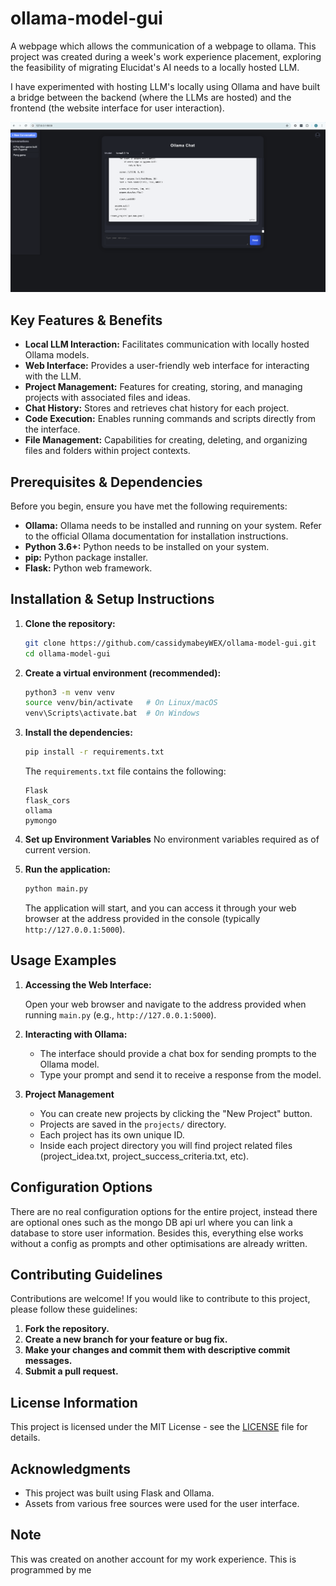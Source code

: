 # ollama-model-gui

A webpage which allows the communication of a webpage to ollama. This project was created during a week's work experience placement, exploring the feasibility of migrating Elucidat's AI needs to a locally hosted LLM.

I have experimented with hosting LLM's locally using Ollama and have built a bridge between the backend (where the LLMs are hosted) and the frontend (the website interface for user interaction).

![Will Image](./assets/will.png)


## Key Features & Benefits

-   **Local LLM Interaction:** Facilitates communication with locally hosted Ollama models.
-   **Web Interface:** Provides a user-friendly web interface for interacting with the LLM.
-   **Project Management:**  Features for creating, storing, and managing projects with associated files and ideas.
-   **Chat History:** Stores and retrieves chat history for each project.
-   **Code Execution:** Enables running commands and scripts directly from the interface.
-   **File Management:** Capabilities for creating, deleting, and organizing files and folders within project contexts.

## Prerequisites & Dependencies

Before you begin, ensure you have met the following requirements:

-   **Ollama:**  Ollama needs to be installed and running on your system.  Refer to the official Ollama documentation for installation instructions.
-   **Python 3.6+:**  Python needs to be installed on your system.
-   **pip:** Python package installer.
-   **Flask:**  Python web framework.

## Installation & Setup Instructions

1.  **Clone the repository:**

    ```bash
    git clone https://github.com/cassidymabeyWEX/ollama-model-gui.git
    cd ollama-model-gui
    ```

2.  **Create a virtual environment (recommended):**

    ```bash
    python3 -m venv venv
    source venv/bin/activate   # On Linux/macOS
    venv\Scripts\activate.bat  # On Windows
    ```

3.  **Install the dependencies:**

    ```bash
    pip install -r requirements.txt
    ```

    The `requirements.txt` file contains the following:

    ```
    Flask
    flask_cors
    ollama
    pymongo
    ```

4.  **Set up Environment Variables**
    No environment variables required as of current version.

5.  **Run the application:**

    ```bash
    python main.py
    ```

    The application will start, and you can access it through your web browser at the address provided in the console (typically `http://127.0.0.1:5000`).

## Usage Examples

1.  **Accessing the Web Interface:**

    Open your web browser and navigate to the address provided when running `main.py` (e.g., `http://127.0.0.1:5000`).

2.  **Interacting with Ollama:**

    -   The interface should provide a chat box for sending prompts to the Ollama model.
    -   Type your prompt and send it to receive a response from the model.

3.  **Project Management**
    - You can create new projects by clicking the "New Project" button.
    - Projects are saved in the `projects/` directory.
    - Each project has its own unique ID.
    - Inside each project directory you will find project related files (project_idea.txt, project_success_criteria.txt, etc).

## Configuration Options

There are no real configuration options for the entire project, instead there are optional ones such as the mongo DB api url where you can link a database to store user information. Besides this, everything else works without a config as prompts and other optimisations are already written. 

## Contributing Guidelines

Contributions are welcome!  If you would like to contribute to this project, please follow these guidelines:

1.  **Fork the repository.**
2.  **Create a new branch for your feature or bug fix.**
3.  **Make your changes and commit them with descriptive commit messages.**
4.  **Submit a pull request.**

## License Information

This project is licensed under the MIT License - see the [LICENSE](LICENSE) file for details.

## Acknowledgments

-   This project was built using Flask and Ollama.
-   Assets from various free sources were used for the user interface.

## Note
This was created on another account for my work experience. This is programmed by me
